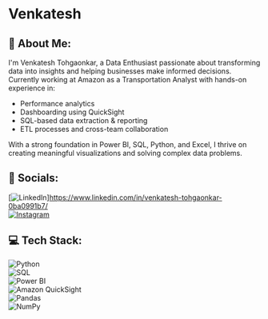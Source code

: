 # Venkatesh

## 👋 About Me:

I'm Venkatesh Tohgaonkar, a Data Enthusiast passionate about transforming data into insights and helping businesses make informed decisions.  
Currently working at Amazon as a Transportation Analyst with hands-on experience in:
- Performance analytics
- Dashboarding using QuickSight
- SQL-based data extraction & reporting
- ETL processes and cross-team collaboration

With a strong foundation in Power BI, SQL, Python, and Excel, I thrive on creating meaningful visualizations and solving complex data problems.



## 🔗 Socials:
[![LinkedIn](https://img.shields.io/badge/LinkedIn-blue?logo=linkedin)]https://www.linkedin.com/in/venkatesh-tohgaonkar-0ba0991b7/  
[![Instagram](https://img.shields.io/badge/Instagram-%23E4405F.svg?logo=instagram&logoColor=white)](https://www.instagram.com/tohgaonkarvenkatesh)



## 💻 Tech Stack:

![Python](https://img.shields.io/badge/Python-%2314354C.svg?logo=python&logoColor=white)  
![SQL](https://img.shields.io/badge/SQL-%2300f.svg?logo=sqlite&logoColor=white)  
![Power BI](https://img.shields.io/badge/PowerBI-F2C811?logo=Power-BI&logoColor=black)  
![Amazon QuickSight](https://img.shields.io/badge/AWS%20QuickSight-%23FF9900?logo=amazonaws&logoColor=white)  
![Pandas](https://img.shields.io/badge/Pandas-%23150458.svg?logo=pandas&logoColor=white)  
![NumPy](https://img.shields.io/badge/Numpy-%23013243.svg?logo=numpy&logoColor=white)
